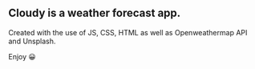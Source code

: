 ﻿## Cloudy is a weather forecast app.

Created with the use of JS, CSS, HTML as well as Openweathermap API and Unsplash.

Enjoy 😀

